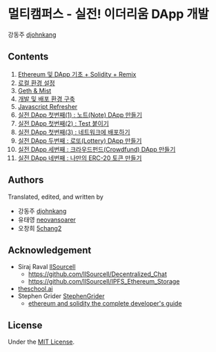 # 멀티캠퍼스 - 실전! 이더리움 DApp 개발
강동주 [djohnkang](https://github.com/djohnkang)

## Contents
1. [Ethereum 및 DApp 기초 + Solidity + Remix](DApp_1_basic.md)
2. [로컬 환경 설정](DApp_2_env.md)
3. [Geth & Mist](DApp_3_geth_and_mist.md)
4. [개발 및 배포 환경 구축](DApp_4_dev.md)
5. [Javascript Refresher](DApp_5_javascript_refresher.md)
6. [실전 DApp 첫번째(1) : 노트(Note) DApp 만들기](DApp_6_note.md)
7. [실전 DApp 첫번째(2) : Test 붙이기](DApp_7_test.md)
8. [실전 DApp 첫번째(3) : 네트워크에 배포하기](DApp_8_deploy.md)
9. [실전 DApp 두번째 : 로또(Lottery) DApp 만들기](DApp_9_lottery.md)
10. [실전 DApp 세번째 : 크라우드펀드(Crowdfund) DApp 만들기](DApp_10_crowdfund.md)
11. [실전 DApp 네번째 : 나만의 ERC-20 토큰 만들기](DApp_11_token.md)

## Authors
Translated, edited, and written by
- 강동주 [djohnkang](https://github.com/djohnkang)
- 유태영 [neovansoarer](https://github.com/neovansoarer)
- 오창희 [5chang2](https://github.com/5chang2)

## Acknowledgement
- Siraj Raval [llSourcell](https://github.com/llSourcell)
  - https://github.com/llSourcell/Decentralized_Chat
  - https://github.com/llSourcell/IPFS_Ethereum_Storage
- [theschool.ai](http://theschool.ai)
- Stephen Grider [StephenGrider](https://github.com/StephenGrider)
  - [ethereum and solidity the complete developer's guide](https://www.udemy.com/ethereum-and-solidity-the-complete-developers-guide/learn/v4/t/lecture/9025578?start=1)

## License
Under the [MIT License](https://opensource.org/licenses/MIT).
